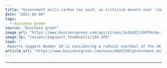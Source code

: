 ```yaml
---
title: "Government mulls carbon tax push, as criticism mounts over 'contemptuous' coal mine decision"
date: "2021-02-04"
tags: 
  - business green
source: "business green"
image_url: "https://www.businessgreen.com/api/v1/wps/1e16d22/26df6cba-15d7-48f0-8ea2-5ed520036844/2/coal-transfer-185x114.JPG"
image_fp: "/assets/img/post_thumbnails/168.JPG"
lead: "
 Reports suggest Number 10 is considering a radical overhaul of the UK's carbon taxes in a bid to spark global climate action ahead of COP26 Summit ..."
article_url: "https://www.businessgreen.com/news/4026730/government-mulls-carbon-tax-push-criticism-mounts-contemptuous-coal-decision"
---
```


---
